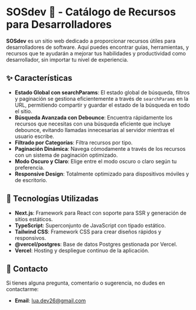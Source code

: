 # SOSdev 🚀 - Catálogo de Recursos para Desarrolladores

**SOSdev** es un sitio web dedicado a proporcionar recursos útiles para desarrolladores de software. Aquí puedes encontrar guías, herramientas, y recursos que te ayudarán a mejorar tus habilidades y productividad como desarrollador, sin importar tu nivel de experiencia.

## ✨ Características

- **Estado Global con searchParams**: El estado global de búsqueda, filtros y paginación se gestiona eficientemente a través de `searchParams` en la URL, permitiendo compartir y guardar el estado de la búsqueda en todo el sitio.
- **Búsqueda Avanzada con Debounce**: Encuentra rápidamente los recursos que necesitas con una búsqueda eficiente que incluye debounce, evitando llamadas innecesarias al servidor mientras el usuario escribe.
- **Filtrado por Categorías**: Filtra recursos por tipo.
- **Paginación Dinámica**: Navega cómodamente a través de los recursos con un sistema de paginación optimizado.
- **Modo Oscuro y Claro**: Elige entre el modo oscuro o claro según tu preferencia.
- **Responsive Design**: Totalmente optimizado para dispositivos móviles y de escritorio.

## 🚀 Tecnologías Utilizadas

- **Next.js**: Framework para React con soporte para SSR y generación de sitios estáticos.
- **TypeScript**: Superconjunto de JavaScript con tipado estático.
- **Tailwind CSS**: Framework CSS para crear diseños rápidos y responsivos.
- **@vercel/postgres**: Base de datos Postgres gestionada por Vercel.
- **Vercel**: Hosting y despliegue continuo de la aplicación.

## 📧 Contacto

Si tienes alguna pregunta, comentario o sugerencia, no dudes en contactarme:

- **Email**: [lua.dev26@gmail.com](mailto:lua.dev26@gmail.com)
